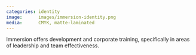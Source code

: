 ```yaml
---
categories: identity
image:      images/immersion-identity.png
media:      CMYK, matte-laminated
---
```

Immersion offers development and corporate training, specifically in areas of
leadership and team effectiveness.
